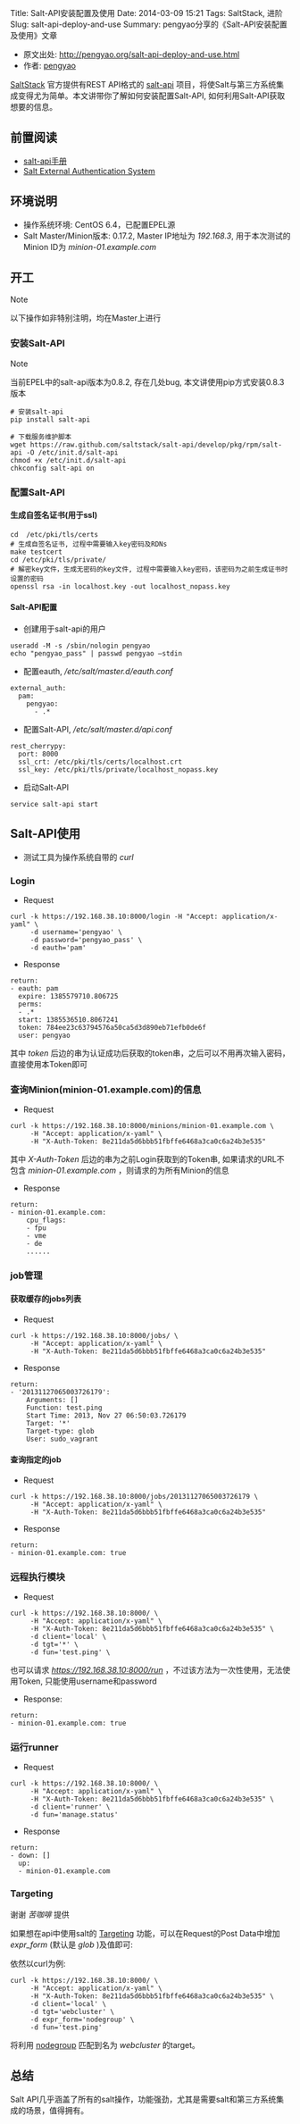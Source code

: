 Title: Salt-API安装配置及使用
Date: 2014-03-09 15:21
Tags: SaltStack, 进阶
Slug: salt-api-deploy-and-use
Summary: pengyao分享的《Salt-API安装配置及使用》文章

* 原文出处: <http://pengyao.org/salt-api-deploy-and-use.html>
* 作者: [pengyao](/pengyao)


[SaltStack](http://saltstack.com/) 官方提供有REST API格式的
[salt-api](https://github.com/saltstack/salt-api)
项目，将使Salt与第三方系统集成变得尤为简单。本文讲带你了解如何安装配置Salt-API,
如何利用Salt-API获取想要的信息。

## 前置阅读

-   [salt-api手册](http://salt-api.readthedocs.org/en/latest/)
-   [Salt External Authentication
    System](http://docs.saltstack.com/topics/eauth/index.html)

## 环境说明

-   操作系统环境: CentOS 6.4，已配置EPEL源
-   Salt Master/Minion版本: 0.17.2, Master IP地址为 *192.168.3*,
    用于本次测试的Minion ID为 *minion-01.example.com*

## 开工

Note

以下操作如非特别注明，均在Master上进行

### 安装Salt-API

Note

当前EPEL中的salt-api版本为0.8.2, 存在几处bug,
本文讲使用pip方式安装0.8.3版本

    # 安装salt-api
    pip install salt-api

    # 下载服务维护脚本
    wget https://raw.github.com/saltstack/salt-api/develop/pkg/rpm/salt-api -O /etc/init.d/salt-api
    chmod +x /etc/init.d/salt-api
    chkconfig salt-api on

### 配置Salt-API

#### 生成自签名证书(用于ssl)

    cd  /etc/pki/tls/certs
    # 生成自签名证书, 过程中需要输入key密码及RDNs
    make testcert
    cd /etc/pki/tls/private/
    # 解密key文件，生成无密码的key文件, 过程中需要输入key密码，该密码为之前生成证书时设置的密码
    openssl rsa -in localhost.key -out localhost_nopass.key

#### Salt-API配置

-   创建用于salt-api的用户

<!-- -->

    useradd -M -s /sbin/nologin pengyao
    echo "pengyao_pass" | passwd pengyao —stdin

-   配置eauth, */etc/salt/master.d/eauth.conf*

<!-- -->

    external_auth:
      pam:
        pengyao:
          - .*

-   配置Salt-API, */etc/salt/master.d/api.conf*

<!-- -->

    rest_cherrypy:
      port: 8000
      ssl_crt: /etc/pki/tls/certs/localhost.crt
      ssl_key: /etc/pki/tls/private/localhost_nopass.key

-   启动Salt-API

<!-- -->

    service salt-api start

Salt-API使用
------------

-   测试工具为操作系统自带的 *curl*

### Login

-   Request

<!-- -->

    curl -k https://192.168.38.10:8000/login -H "Accept: application/x-yaml" \
         -d username='pengyao' \
         -d password='pengyao_pass' \
         -d eauth='pam'

-   Response

<!-- -->

    return:
    - eauth: pam
      expire: 1385579710.806725
      perms:
      - .*
      start: 1385536510.8067241
      token: 784ee23c63794576a50ca5d3d890eb71efb0de6f
      user: pengyao

其中 *token*
后边的串为认证成功后获取的token串，之后可以不用再次输入密码，直接使用本Token即可

### 查询Minion(minion-01.example.com)的信息

-   Request

<!-- -->

    curl -k https://192.168.38.10:8000/minions/minion-01.example.com \
         -H "Accept: application/x-yaml" \
         -H "X-Auth-Token: 8e211da5d6bbb51fbffe6468a3ca0c6a24b3e535"

其中 *X-Auth-Token* 后边的串为之前Login获取到的Token串,
如果请求的URL不包含 *minion-01.example.com* ，则请求的为所有Minion的信息

-   Response

<!-- -->

    return:
    - minion-01.example.com:
        cpu_flags:
        - fpu
        - vme
        - de
        ......

### job管理

#### 获取缓存的jobs列表

-   Request

<!-- -->

    curl -k https://192.168.38.10:8000/jobs/ \
         -H "Accept: application/x-yaml" \
         -H "X-Auth-Token: 8e211da5d6bbb51fbffe6468a3ca0c6a24b3e535"

-   Response

<!-- -->

    return:
    - '20131127065003726179':
        Arguments: []
        Function: test.ping
        Start Time: 2013, Nov 27 06:50:03.726179
        Target: '*'
        Target-type: glob
        User: sudo_vagrant

#### 查询指定的job

-   Request

<!-- -->

    curl -k https://192.168.38.10:8000/jobs/20131127065003726179 \
         -H "Accept: application/x-yaml" \
         -H "X-Auth-Token: 8e211da5d6bbb51fbffe6468a3ca0c6a24b3e535"

-   Response

<!-- -->

    return:
    - minion-01.example.com: true

### 远程执行模块

-   Request

<!-- -->

    curl -k https://192.168.38.10:8000/ \
         -H "Accept: application/x-yaml" \
         -H "X-Auth-Token: 8e211da5d6bbb51fbffe6468a3ca0c6a24b3e535" \
         -d client='local' \
         -d tgt='*' \
         -d fun='test.ping' \

也可以请求 *https://192.168.38.10:8000/run*
，不过该方法为一次性使用，无法使用Token, 只能使用username和password

-   Response:

<!-- -->

    return:
    - minion-01.example.com: true

### 运行runner

-   Request

<!-- -->

    curl -k https://192.168.38.10:8000/ \
         -H "Accept: application/x-yaml" \
         -H "X-Auth-Token: 8e211da5d6bbb51fbffe6468a3ca0c6a24b3e535" \
         -d client='runner' \
         -d fun='manage.status'

-   Response

<!-- -->

    return:
    - down: []
      up:
      - minion-01.example.com

### Targeting

谢谢 *苦咖啡* 提供

如果想在api中使用salt的
[Targeting](http://docs.saltstack.com/topics/targeting/)
功能，可以在Request的Post Data中增加 *expr\_form* (默认是 *glob*
)及值即可:

依然以curl为例:

    curl -k https://192.168.38.10:8000/ \
         -H "Accept: application/x-yaml" \
         -H "X-Auth-Token: 8e211da5d6bbb51fbffe6468a3ca0c6a24b3e535" \
         -d client='local' \
         -d tgt='webcluster' \
         -d expr_form='nodegroup' \
         -d fun='test.ping'

将利用
[nodegroup](http://docs.saltstack.com/topics/targeting/nodegroups.html)
匹配到名为 *webcluster* 的target。

## 总结

Salt
API几乎涵盖了所有的salt操作，功能强劲，尤其是需要salt和第三方系统集成的场景，值得拥有。

